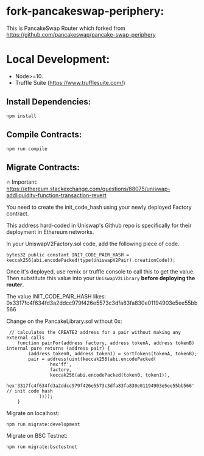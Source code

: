 # fork-pancakeswap-periphery:
This is PancakeSwap Router which forked from https://github.com/pancakeswap/pancake-swap-periphery
# Local Development:
- Node>=10.
- Truffle Suite (https://www.trufflesuite.com/)
## Install Dependencies:
```
npm install
```
## Compile Contracts:

```
npm run compile
```

## Migrate Contracts:

🔥 Important: https://ethereum.stackexchange.com/questions/88075/uniswap-addliquidity-function-transaction-revert

You need to create the init_code_hash using your newly deployed Factory contract.

This address hard-coded in Uniswap's Github repo is specifically for their deployment in Ethereum networks.

In your UniswapV2Factory.sol code, add the following piece of code.
```
bytes32 public constant INIT_CODE_PAIR_HASH = keccak256(abi.encodePacked(type(UniswapV2Pair).creationCode));
```
Once it's deployed, use remix or truffle console to call this to get the value. Then substitute this value into your `UniswapV2Library` **before deploying the router**.

The value INIT_CODE_PAIR_HASH likes: 0x3317fc4f634fd3a2ddcc979f426e5573c3dfa83fa830e01194903e5ee55bb566

Change on the PancakeLibrary.sol without 0x:

```
 // calculates the CREATE2 address for a pair without making any external calls
    function pairFor(address factory, address tokenA, address tokenB) internal pure returns (address pair) {
        (address token0, address token1) = sortTokens(tokenA, tokenB);
        pair = address(uint(keccak256(abi.encodePacked(
                hex'ff',
                factory,
                keccak256(abi.encodePacked(token0, token1)),
                hex'3317fc4f634fd3a2ddcc979f426e5573c3dfa83fa830e01194903e5ee55bb566' // init code hash
            ))));
    }
```

Migrate on localhost:
```
npm run migrate:development
```
Migrate on BSC Testnet:
```
npm run migrate:bsctestnet
```